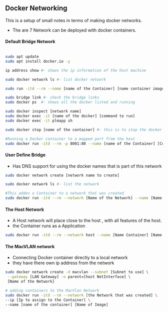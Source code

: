 ## Docker Networking
This is a setup of small notes in terms of making docker networks. 
- The are 7 Network can be deployed with docker containers. 


#### Default Bridge Network
```sh ip address show

sudo apt update 
sudo apt install docker.io -y 

ip address show #- shows the ip information of the host machine

sudo docker network ls #- list docker network     

sudo run -itd --rm --name [name of the Container] [name container image]

sudo bridge link #- check the bridge links	
sudo docker ps  #- shows all the docker listed and running 

sudo docker inspect [network name]
sudo docker exec -it [name of the docker] [command to run]
sudo docker exec -it plmapp sh 

sudo docker stop [name of the container] #- this is to stop the docker container

#Running a Docker container to a mapped port from the host
sudo docker run -itd --rm -p 8001:80 --name [name of the Container] [Container Image Name]
```

#### User Define Bridge 
- Has DNS support for using the docker names that is part of this network 

```sh
sudo docker network create [network name to create]

sudo docker network ls #- list the network

#This addes a Container to a network that was created
sudo docker run -itd --rm --network [Name of the Network] --name [Name Container] [Name Image]

```

#### The Host Network 
- A Host network will place close to the host , with all features of the host.
- the Container runs as a Application

```sh
sudo docker run -itd --rm --network host --name [Name Container] [Name Image]
```

#### The MacVLAN network 
- Connecting Docker container directly to a local network
- they have there own ip address from the network

```sh 
sudo docker network create -d macvlan --subnet [Subnet to use] \
 --gateway [LAN Gateway] -o parent=[host NetInterface] \
 [Name of the Network]

# adding containers to the MacVlan Network
sudo docker run -itd --rm --network [the Network that was created] \
--ip [Ip to assign to the Container] \
--name [name of the container] [Name of Image]

```

